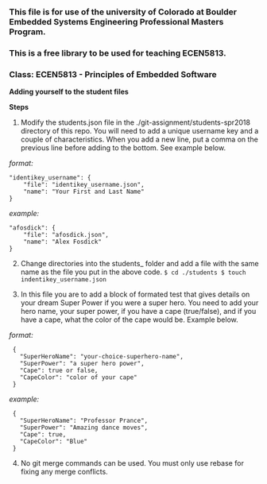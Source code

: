 ### This file is for use of the university of Colorado at Boulder Embedded Systems Engineering Professional Masters Program.

### This is a free library to be used for teaching ECEN5813.

### Class:  ECEN5813 - Principles of Embedded Software

**Adding yourself to the student files**

**Steps**

1) Modify the students.json file in the ./git-assignment/students-spr2018 directory of this repo. You will need to add a unique username key and a couple of characteristics. When you add a new line, put a comma on the previous line before adding to the bottom. See example below.

  *format:*
  ```
  "identikey_username": {
      "file": "identikey_username.json",
      "name": "Your First and Last Name"
  }
  ```
  *example:*
  ```
  "afosdick": {
      "file": "afosdick.json",
      "name": "Alex Fosdick"
  }
  ```

2) Change directories into the students_<semester><year> folder and add a file with the same name as the file you put in the above code.
        ```
        $ cd ./students
        $ touch indentikey_username.json
        ```

3) In this file you are to add a block of formated test that gives details on your dream Super Power if you were a super hero. You need to add your hero name, your super power, if you have a cape (true/false), and if you have a cape, what the color of the cape would be. Example below.

  *format:*
  ```
   {
     "SuperHeroName": "your-choice-superhero-name",
     "SuperPower": "a super hero power",
     "Cape": true or false,
     "CapeColor": "color of your cape"
   }
   ```

  *example:*
  ```
   {
     "SuperHeroName": "Professor Prance",
     "SuperPower": "Amazing dance moves",
     "Cape": true,
     "CapeColor": "Blue"
   }
   ```

4) No git merge commands can be used. You must only use rebase for fixing any merge conflicts.
